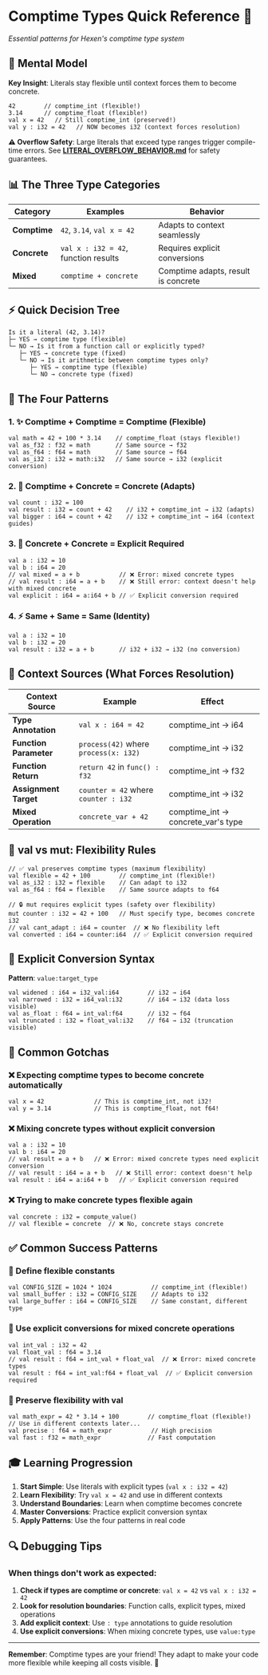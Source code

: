 # Comptime Types Quick Reference 🚀

*Essential patterns for Hexen's comptime type system*

## 🧠 Mental Model

**Key Insight**: Literals stay flexible until context forces them to become concrete.

```hexen
42        // comptime_int (flexible!)
3.14      // comptime_float (flexible!)
val x = 42   // Still comptime_int (preserved!)
val y : i32 = 42   // NOW becomes i32 (context forces resolution)
```

**⚠️ Overflow Safety**: Large literals that exceed type ranges trigger compile-time errors. See **[LITERAL_OVERFLOW_BEHAVIOR.md](LITERAL_OVERFLOW_BEHAVIOR.md)** for safety guarantees.

## 📊 The Three Type Categories

| Category | Examples | Behavior |
|----------|----------|----------|
| **Comptime** | `42`, `3.14`, `val x = 42` | Adapts to context seamlessly |
| **Concrete** | `val x : i32 = 42`, function results | Requires explicit conversions |
| **Mixed** | `comptime + concrete` | Comptime adapts, result is concrete |

## ⚡ Quick Decision Tree

```
Is it a literal (42, 3.14)?
├─ YES → comptime type (flexible)
└─ NO → Is it from a function call or explicitly typed?
   ├─ YES → concrete type (fixed)
   └─ NO → Is it arithmetic between comptime types only?
      ├─ YES → comptime type (flexible)
      └─ NO → concrete type (fixed)
```

## 🔄 The Four Patterns

### 1. ✨ Comptime + Comptime = Comptime (Flexible)
```hexen
val math = 42 + 100 * 3.14    // comptime_float (stays flexible!)
val as_f32 : f32 = math       // Same source → f32
val as_f64 : f64 = math       // Same source → f64
val as_i32 : i32 = math:i32   // Same source → i32 (explicit conversion)
```

### 2. 🔄 Comptime + Concrete = Concrete (Adapts)
```hexen
val count : i32 = 100
val result : i32 = count + 42    // i32 + comptime_int → i32 (adapts)
val bigger : i64 = count + 42    // i32 + comptime_int → i64 (context guides)
```

### 3. 🔧 Concrete + Concrete = Explicit Required
```hexen
val a : i32 = 10
val b : i64 = 20
// val mixed = a + b           // ❌ Error: mixed concrete types
// val result : i64 = a + b    // ❌ Still error: context doesn't help with mixed concrete
val explicit : i64 = a:i64 + b // ✅ Explicit conversion required
```

### 4. ⚡ Same + Same = Same (Identity)
```hexen
val a : i32 = 10
val b : i32 = 20
val result : i32 = a + b       // i32 + i32 → i32 (no conversion)
```

## 🎯 Context Sources (What Forces Resolution)

| Context Source | Example | Effect |
|---------------|---------|--------|
| **Type Annotation** | `val x : i64 = 42` | comptime_int → i64 |
| **Function Parameter** | `process(42)` where `process(x: i32)` | comptime_int → i32 |
| **Function Return** | `return 42` in `func() : f32` | comptime_int → f32 |
| **Assignment Target** | `counter = 42` where `counter : i32` | comptime_int → i32 |
| **Mixed Operation** | `concrete_var + 42` | comptime_int → concrete_var's type |

## 🔐 val vs mut: Flexibility Rules

```hexen
// ✅ val preserves comptime types (maximum flexibility)
val flexible = 42 + 100        // comptime_int (flexible!)
val as_i32 : i32 = flexible    // Can adapt to i32
val as_f64 : f64 = flexible    // Same source adapts to f64

// 🔒 mut requires explicit types (safety over flexibility)
mut counter : i32 = 42 + 100   // Must specify type, becomes concrete i32
// val cant_adapt : i64 = counter  // ❌ No flexibility left
val converted : i64 = counter:i64  // ✅ Explicit conversion required
```

## 🔧 Explicit Conversion Syntax

**Pattern**: `value:target_type`

```hexen
val widened : i64 = i32_val:i64        // i32 → i64
val narrowed : i32 = i64_val:i32       // i64 → i32 (data loss visible)
val as_float : f64 = int_val:f64       // i32 → f64
val truncated : i32 = float_val:i32    // f64 → i32 (truncation visible)
```

## 🚨 Common Gotchas

### ❌ Expecting comptime types to become concrete automatically
```hexen
val x = 42              // This is comptime_int, not i32!
val y = 3.14            // This is comptime_float, not f64!
```

### ❌ Mixing concrete types without explicit conversion
```hexen
val a : i32 = 10
val b : i64 = 20
// val result = a + b   // ❌ Error: mixed concrete types need explicit conversion
// val result : i64 = a + b   // ❌ Still error: context doesn't help
val result : i64 = a:i64 + b   // ✅ Explicit conversion required
```

### ❌ Trying to make concrete types flexible again
```hexen
val concrete : i32 = compute_value()
// val flexible = concrete  // ❌ No, concrete stays concrete
```

## ✅ Common Success Patterns

### 🎯 Define flexible constants
```hexen
val CONFIG_SIZE = 1024 * 1024           // comptime_int (flexible!)
val small_buffer : i32 = CONFIG_SIZE    // Adapts to i32
val large_buffer : i64 = CONFIG_SIZE    // Same constant, different type
```

### 🎯 Use explicit conversions for mixed concrete operations
```hexen
val int_val : i32 = 42
val float_val : f64 = 3.14
// val result : f64 = int_val + float_val  // ❌ Error: mixed concrete types
val result : f64 = int_val:f64 + float_val  // ✅ Explicit conversion required
```

### 🎯 Preserve flexibility with val
```hexen
val math_expr = 42 * 3.14 + 100        // comptime_float (flexible!)
// Use in different contexts later...
val precise : f64 = math_expr           // High precision
val fast : f32 = math_expr             // Fast computation
```

## 🎓 Learning Progression

1. **Start Simple**: Use literals with explicit types (`val x : i32 = 42`)
2. **Learn Flexibility**: Try `val x = 42` and use in different contexts
3. **Understand Boundaries**: Learn when comptime becomes concrete
4. **Master Conversions**: Practice explicit conversion syntax
5. **Apply Patterns**: Use the four patterns in real code

## 🔍 Debugging Tips

### When things don't work as expected:
1. **Check if types are comptime or concrete**: `val x = 42` vs `val x : i32 = 42`
2. **Look for resolution boundaries**: Function calls, explicit types, mixed operations
3. **Add explicit context**: Use `: type` annotations to guide resolution
4. **Use explicit conversions**: When mixing concrete types, use `value:type`

---

**Remember**: Comptime types are your friend! They adapt to make your code more flexible while keeping all costs visible. 🦉 